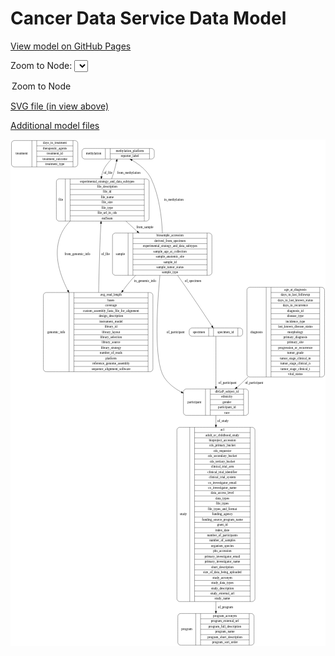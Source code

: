 <link rel='stylesheet' href="assets/style.css">
<link rel='stylesheet' href="https://unpkg.com/leaflet@1.5.1/dist/leaflet.css" integrity="sha512-xwE/Az9zrjBIphAcBb3F6JVqxf46+CDLwfLMHloNu6KEQCAWi6HcDUbeOfBIptF7tcCzusKFjFw2yuvEpDL9wQ==" crossorigin="">
<script type="text/javascript" src="https://code.jquery.com/jquery-3.2.1.min.js"></script>
<script type="text/javascript"  src="https://unpkg.com/leaflet@1.5.1/dist/leaflet.js"></script>
<script type="text/javascript" src="assets/actions.js"></script>

Cancer Data Service Data Model
==============================

[View model on GitHub Pages](https://cbiit.github.io/cds-model)



Zoom to Node: <select id="node_select">
  <option value="">Zoom to Node</option>
</select>
<div id="model"></div>

<p>
<a href="./model-desc/cds-model.svg">SVG file (in view above)</a>
<p>
<a href="./model-desc">Additional model files</a>
<div id='graph' style='display:off;'>
<svg width="1372pt" height="2207pt"
 viewBox="0.00 0.00 1371.50 2207.00" xmlns="http://www.w3.org/2000/svg" xmlns:xlink="http://www.w3.org/1999/xlink">
<g id="graph0" class="graph" transform="scale(1 1) rotate(0) translate(4 2203)">
<title>Perl</title>
<polygon fill="#ffffff" stroke="transparent" points="-4,4 -4,-2203 1367.5,-2203 1367.5,4 -4,4"/>
<!-- treatment -->
<g id="node1" class="node">
<title>treatment</title>
<path fill="none" stroke="#000000" d="M12,-2083.5C12,-2083.5 277,-2083.5 277,-2083.5 283,-2083.5 289,-2089.5 289,-2095.5 289,-2095.5 289,-2186.5 289,-2186.5 289,-2192.5 283,-2198.5 277,-2198.5 277,-2198.5 12,-2198.5 12,-2198.5 6,-2198.5 0,-2192.5 0,-2186.5 0,-2186.5 0,-2095.5 0,-2095.5 0,-2089.5 6,-2083.5 12,-2083.5"/>
<text text-anchor="middle" x="44.5" y="-2137.3" font-family="Times,serif" font-size="14.00" fill="#000000">treatment</text>
<polyline fill="none" stroke="#000000" points="89,-2083.5 89,-2198.5 "/>
<text text-anchor="middle" x="99.5" y="-2137.3" font-family="Times,serif" font-size="14.00" fill="#000000"> </text>
<polyline fill="none" stroke="#000000" points="110,-2083.5 110,-2198.5 "/>
<text text-anchor="middle" x="189" y="-2183.3" font-family="Times,serif" font-size="14.00" fill="#000000">days_to_treatment</text>
<polyline fill="none" stroke="#000000" points="110,-2175.5 268,-2175.5 "/>
<text text-anchor="middle" x="189" y="-2160.3" font-family="Times,serif" font-size="14.00" fill="#000000">therapeutic_agents</text>
<polyline fill="none" stroke="#000000" points="110,-2152.5 268,-2152.5 "/>
<text text-anchor="middle" x="189" y="-2137.3" font-family="Times,serif" font-size="14.00" fill="#000000">treatment_id</text>
<polyline fill="none" stroke="#000000" points="110,-2129.5 268,-2129.5 "/>
<text text-anchor="middle" x="189" y="-2114.3" font-family="Times,serif" font-size="14.00" fill="#000000">treatment_outcome</text>
<polyline fill="none" stroke="#000000" points="110,-2106.5 268,-2106.5 "/>
<text text-anchor="middle" x="189" y="-2091.3" font-family="Times,serif" font-size="14.00" fill="#000000">treatment_type</text>
<polyline fill="none" stroke="#000000" points="268,-2083.5 268,-2198.5 "/>
<text text-anchor="middle" x="278.5" y="-2137.3" font-family="Times,serif" font-size="14.00" fill="#000000"> </text>
</g>
<!-- methylation -->
<g id="node2" class="node">
<title>methylation</title>
<path fill="none" stroke="#000000" d="M319,-2118C319,-2118 610,-2118 610,-2118 616,-2118 622,-2124 622,-2130 622,-2130 622,-2152 622,-2152 622,-2158 616,-2164 610,-2164 610,-2164 319,-2164 319,-2164 313,-2164 307,-2158 307,-2152 307,-2152 307,-2130 307,-2130 307,-2124 313,-2118 319,-2118"/>
<text text-anchor="middle" x="358" y="-2137.3" font-family="Times,serif" font-size="14.00" fill="#000000">methylation</text>
<polyline fill="none" stroke="#000000" points="409,-2118 409,-2164 "/>
<text text-anchor="middle" x="419.5" y="-2137.3" font-family="Times,serif" font-size="14.00" fill="#000000"> </text>
<polyline fill="none" stroke="#000000" points="430,-2118 430,-2164 "/>
<text text-anchor="middle" x="515.5" y="-2148.8" font-family="Times,serif" font-size="14.00" fill="#000000">methylation_platform</text>
<polyline fill="none" stroke="#000000" points="430,-2141 601,-2141 "/>
<text text-anchor="middle" x="515.5" y="-2125.8" font-family="Times,serif" font-size="14.00" fill="#000000">reporter_label</text>
<polyline fill="none" stroke="#000000" points="601,-2118 601,-2164 "/>
<text text-anchor="middle" x="611.5" y="-2137.3" font-family="Times,serif" font-size="14.00" fill="#000000"> </text>
</g>
<!-- file -->
<g id="node10" class="node">
<title>file</title>
<path fill="none" stroke="#000000" d="M207.5,-1847.5C207.5,-1847.5 587.5,-1847.5 587.5,-1847.5 593.5,-1847.5 599.5,-1853.5 599.5,-1859.5 599.5,-1859.5 599.5,-2019.5 599.5,-2019.5 599.5,-2025.5 593.5,-2031.5 587.5,-2031.5 587.5,-2031.5 207.5,-2031.5 207.5,-2031.5 201.5,-2031.5 195.5,-2025.5 195.5,-2019.5 195.5,-2019.5 195.5,-1859.5 195.5,-1859.5 195.5,-1853.5 201.5,-1847.5 207.5,-1847.5"/>
<text text-anchor="middle" x="215" y="-1935.8" font-family="Times,serif" font-size="14.00" fill="#000000">file</text>
<polyline fill="none" stroke="#000000" points="234.5,-1847.5 234.5,-2031.5 "/>
<text text-anchor="middle" x="245" y="-1935.8" font-family="Times,serif" font-size="14.00" fill="#000000"> </text>
<polyline fill="none" stroke="#000000" points="255.5,-1847.5 255.5,-2031.5 "/>
<text text-anchor="middle" x="417" y="-2016.3" font-family="Times,serif" font-size="14.00" fill="#000000">experimental_strategy_and_data_subtypes</text>
<polyline fill="none" stroke="#000000" points="255.5,-2008.5 578.5,-2008.5 "/>
<text text-anchor="middle" x="417" y="-1993.3" font-family="Times,serif" font-size="14.00" fill="#000000">file_description</text>
<polyline fill="none" stroke="#000000" points="255.5,-1985.5 578.5,-1985.5 "/>
<text text-anchor="middle" x="417" y="-1970.3" font-family="Times,serif" font-size="14.00" fill="#000000">file_id</text>
<polyline fill="none" stroke="#000000" points="255.5,-1962.5 578.5,-1962.5 "/>
<text text-anchor="middle" x="417" y="-1947.3" font-family="Times,serif" font-size="14.00" fill="#000000">file_name</text>
<polyline fill="none" stroke="#000000" points="255.5,-1939.5 578.5,-1939.5 "/>
<text text-anchor="middle" x="417" y="-1924.3" font-family="Times,serif" font-size="14.00" fill="#000000">file_size</text>
<polyline fill="none" stroke="#000000" points="255.5,-1916.5 578.5,-1916.5 "/>
<text text-anchor="middle" x="417" y="-1901.3" font-family="Times,serif" font-size="14.00" fill="#000000">file_type</text>
<polyline fill="none" stroke="#000000" points="255.5,-1893.5 578.5,-1893.5 "/>
<text text-anchor="middle" x="417" y="-1878.3" font-family="Times,serif" font-size="14.00" fill="#000000">file_url_in_cds</text>
<polyline fill="none" stroke="#000000" points="255.5,-1870.5 578.5,-1870.5 "/>
<text text-anchor="middle" x="417" y="-1855.3" font-family="Times,serif" font-size="14.00" fill="#000000">md5sum</text>
<polyline fill="none" stroke="#000000" points="578.5,-1847.5 578.5,-2031.5 "/>
<text text-anchor="middle" x="589" y="-1935.8" font-family="Times,serif" font-size="14.00" fill="#000000"> </text>
</g>
<!-- methylation&#45;&gt;file -->
<g id="edge2" class="edge">
<title>methylation&#45;&gt;file</title>
<path fill="none" stroke="#000000" d="M436.4097,-2117.7151C422.1431,-2104.0308 406.2264,-2085.4321 398.5,-2065 395.7093,-2057.6201 393.688,-2049.8169 392.2744,-2041.858"/>
<polygon fill="#000000" stroke="#000000" points="395.7017,-2041.1044 390.7966,-2031.7134 388.7748,-2042.1135 395.7017,-2041.1044"/>
<text text-anchor="middle" x="420.5" y="-2053.8" font-family="Times,serif" font-size="14.00" fill="#000000">of_file</text>
</g>
<!-- genomic_info -->
<g id="node3" class="node">
<title>genomic_info</title>
<path fill="none" stroke="#000000" d="M151,-1191.5C151,-1191.5 604,-1191.5 604,-1191.5 610,-1191.5 616,-1197.5 616,-1203.5 616,-1203.5 616,-1524.5 616,-1524.5 616,-1530.5 610,-1536.5 604,-1536.5 604,-1536.5 151,-1536.5 151,-1536.5 145,-1536.5 139,-1530.5 139,-1524.5 139,-1524.5 139,-1203.5 139,-1203.5 139,-1197.5 145,-1191.5 151,-1191.5"/>
<text text-anchor="middle" x="195" y="-1360.3" font-family="Times,serif" font-size="14.00" fill="#000000">genomic_info</text>
<polyline fill="none" stroke="#000000" points="251,-1191.5 251,-1536.5 "/>
<text text-anchor="middle" x="261.5" y="-1360.3" font-family="Times,serif" font-size="14.00" fill="#000000"> </text>
<polyline fill="none" stroke="#000000" points="272,-1191.5 272,-1536.5 "/>
<text text-anchor="middle" x="433.5" y="-1521.3" font-family="Times,serif" font-size="14.00" fill="#000000">avg_read_length</text>
<polyline fill="none" stroke="#000000" points="272,-1513.5 595,-1513.5 "/>
<text text-anchor="middle" x="433.5" y="-1498.3" font-family="Times,serif" font-size="14.00" fill="#000000">bases</text>
<polyline fill="none" stroke="#000000" points="272,-1490.5 595,-1490.5 "/>
<text text-anchor="middle" x="433.5" y="-1475.3" font-family="Times,serif" font-size="14.00" fill="#000000">coverage</text>
<polyline fill="none" stroke="#000000" points="272,-1467.5 595,-1467.5 "/>
<text text-anchor="middle" x="433.5" y="-1452.3" font-family="Times,serif" font-size="14.00" fill="#000000">custom_assembly_fasta_file_for_alignment</text>
<polyline fill="none" stroke="#000000" points="272,-1444.5 595,-1444.5 "/>
<text text-anchor="middle" x="433.5" y="-1429.3" font-family="Times,serif" font-size="14.00" fill="#000000">design_description</text>
<polyline fill="none" stroke="#000000" points="272,-1421.5 595,-1421.5 "/>
<text text-anchor="middle" x="433.5" y="-1406.3" font-family="Times,serif" font-size="14.00" fill="#000000">instrument_model</text>
<polyline fill="none" stroke="#000000" points="272,-1398.5 595,-1398.5 "/>
<text text-anchor="middle" x="433.5" y="-1383.3" font-family="Times,serif" font-size="14.00" fill="#000000">library_id</text>
<polyline fill="none" stroke="#000000" points="272,-1375.5 595,-1375.5 "/>
<text text-anchor="middle" x="433.5" y="-1360.3" font-family="Times,serif" font-size="14.00" fill="#000000">library_layout</text>
<polyline fill="none" stroke="#000000" points="272,-1352.5 595,-1352.5 "/>
<text text-anchor="middle" x="433.5" y="-1337.3" font-family="Times,serif" font-size="14.00" fill="#000000">library_selection</text>
<polyline fill="none" stroke="#000000" points="272,-1329.5 595,-1329.5 "/>
<text text-anchor="middle" x="433.5" y="-1314.3" font-family="Times,serif" font-size="14.00" fill="#000000">library_source</text>
<polyline fill="none" stroke="#000000" points="272,-1306.5 595,-1306.5 "/>
<text text-anchor="middle" x="433.5" y="-1291.3" font-family="Times,serif" font-size="14.00" fill="#000000">library_strategy</text>
<polyline fill="none" stroke="#000000" points="272,-1283.5 595,-1283.5 "/>
<text text-anchor="middle" x="433.5" y="-1268.3" font-family="Times,serif" font-size="14.00" fill="#000000">number_of_reads</text>
<polyline fill="none" stroke="#000000" points="272,-1260.5 595,-1260.5 "/>
<text text-anchor="middle" x="433.5" y="-1245.3" font-family="Times,serif" font-size="14.00" fill="#000000">platform</text>
<polyline fill="none" stroke="#000000" points="272,-1237.5 595,-1237.5 "/>
<text text-anchor="middle" x="433.5" y="-1222.3" font-family="Times,serif" font-size="14.00" fill="#000000">reference_genome_assembly</text>
<polyline fill="none" stroke="#000000" points="272,-1214.5 595,-1214.5 "/>
<text text-anchor="middle" x="433.5" y="-1199.3" font-family="Times,serif" font-size="14.00" fill="#000000">sequence_alignment_software</text>
<polyline fill="none" stroke="#000000" points="595,-1191.5 595,-1536.5 "/>
<text text-anchor="middle" x="605.5" y="-1360.3" font-family="Times,serif" font-size="14.00" fill="#000000"> </text>
</g>
<!-- genomic_info&#45;&gt;file -->
<g id="edge3" class="edge">
<title>genomic_info&#45;&gt;file</title>
<path fill="none" stroke="#000000" d="M379.6636,-1536.7007C381.1254,-1615.7663 383.541,-1710.6627 387.5,-1796 388.1193,-1809.3495 388.9166,-1823.3881 389.7905,-1837.2444"/>
<polygon fill="#000000" stroke="#000000" points="386.3019,-1837.5356 390.4389,-1847.2894 393.2874,-1837.0846 386.3019,-1837.5356"/>
<text text-anchor="middle" x="409.5" y="-1699.8" font-family="Times,serif" font-size="14.00" fill="#000000">of_file</text>
</g>
<!-- participant -->
<g id="node4" class="node">
<title>participant</title>
<path fill="none" stroke="#000000" d="M761,-1001.5C761,-1001.5 1020,-1001.5 1020,-1001.5 1026,-1001.5 1032,-1007.5 1032,-1013.5 1032,-1013.5 1032,-1104.5 1032,-1104.5 1032,-1110.5 1026,-1116.5 1020,-1116.5 1020,-1116.5 761,-1116.5 761,-1116.5 755,-1116.5 749,-1110.5 749,-1104.5 749,-1104.5 749,-1013.5 749,-1013.5 749,-1007.5 755,-1001.5 761,-1001.5"/>
<text text-anchor="middle" x="797" y="-1055.3" font-family="Times,serif" font-size="14.00" fill="#000000">participant</text>
<polyline fill="none" stroke="#000000" points="845,-1001.5 845,-1116.5 "/>
<text text-anchor="middle" x="855.5" y="-1055.3" font-family="Times,serif" font-size="14.00" fill="#000000"> </text>
<polyline fill="none" stroke="#000000" points="866,-1001.5 866,-1116.5 "/>
<text text-anchor="middle" x="938.5" y="-1101.3" font-family="Times,serif" font-size="14.00" fill="#000000">dbGaP_subject_id</text>
<polyline fill="none" stroke="#000000" points="866,-1093.5 1011,-1093.5 "/>
<text text-anchor="middle" x="938.5" y="-1078.3" font-family="Times,serif" font-size="14.00" fill="#000000">ethnicity</text>
<polyline fill="none" stroke="#000000" points="866,-1070.5 1011,-1070.5 "/>
<text text-anchor="middle" x="938.5" y="-1055.3" font-family="Times,serif" font-size="14.00" fill="#000000">gender</text>
<polyline fill="none" stroke="#000000" points="866,-1047.5 1011,-1047.5 "/>
<text text-anchor="middle" x="938.5" y="-1032.3" font-family="Times,serif" font-size="14.00" fill="#000000">participant_id</text>
<polyline fill="none" stroke="#000000" points="866,-1024.5 1011,-1024.5 "/>
<text text-anchor="middle" x="938.5" y="-1009.3" font-family="Times,serif" font-size="14.00" fill="#000000">race</text>
<polyline fill="none" stroke="#000000" points="1011,-1001.5 1011,-1116.5 "/>
<text text-anchor="middle" x="1021.5" y="-1055.3" font-family="Times,serif" font-size="14.00" fill="#000000"> </text>
</g>
<!-- study -->
<g id="node9" class="node">
<title>study</title>
<path fill="none" stroke="#000000" d="M732.5,-190.5C732.5,-190.5 1048.5,-190.5 1048.5,-190.5 1054.5,-190.5 1060.5,-196.5 1060.5,-202.5 1060.5,-202.5 1060.5,-937.5 1060.5,-937.5 1060.5,-943.5 1054.5,-949.5 1048.5,-949.5 1048.5,-949.5 732.5,-949.5 732.5,-949.5 726.5,-949.5 720.5,-943.5 720.5,-937.5 720.5,-937.5 720.5,-202.5 720.5,-202.5 720.5,-196.5 726.5,-190.5 732.5,-190.5"/>
<text text-anchor="middle" x="748.5" y="-566.3" font-family="Times,serif" font-size="14.00" fill="#000000">study</text>
<polyline fill="none" stroke="#000000" points="776.5,-190.5 776.5,-949.5 "/>
<text text-anchor="middle" x="787" y="-566.3" font-family="Times,serif" font-size="14.00" fill="#000000"> </text>
<polyline fill="none" stroke="#000000" points="797.5,-190.5 797.5,-949.5 "/>
<text text-anchor="middle" x="918.5" y="-934.3" font-family="Times,serif" font-size="14.00" fill="#000000">acl</text>
<polyline fill="none" stroke="#000000" points="797.5,-926.5 1039.5,-926.5 "/>
<text text-anchor="middle" x="918.5" y="-911.3" font-family="Times,serif" font-size="14.00" fill="#000000">adult_or_childhood_study</text>
<polyline fill="none" stroke="#000000" points="797.5,-903.5 1039.5,-903.5 "/>
<text text-anchor="middle" x="918.5" y="-888.3" font-family="Times,serif" font-size="14.00" fill="#000000">bioproject_accession</text>
<polyline fill="none" stroke="#000000" points="797.5,-880.5 1039.5,-880.5 "/>
<text text-anchor="middle" x="918.5" y="-865.3" font-family="Times,serif" font-size="14.00" fill="#000000">cds_primary_bucket</text>
<polyline fill="none" stroke="#000000" points="797.5,-857.5 1039.5,-857.5 "/>
<text text-anchor="middle" x="918.5" y="-842.3" font-family="Times,serif" font-size="14.00" fill="#000000">cds_requestor</text>
<polyline fill="none" stroke="#000000" points="797.5,-834.5 1039.5,-834.5 "/>
<text text-anchor="middle" x="918.5" y="-819.3" font-family="Times,serif" font-size="14.00" fill="#000000">cds_secondary_bucket</text>
<polyline fill="none" stroke="#000000" points="797.5,-811.5 1039.5,-811.5 "/>
<text text-anchor="middle" x="918.5" y="-796.3" font-family="Times,serif" font-size="14.00" fill="#000000">cds_tertiary_bucket</text>
<polyline fill="none" stroke="#000000" points="797.5,-788.5 1039.5,-788.5 "/>
<text text-anchor="middle" x="918.5" y="-773.3" font-family="Times,serif" font-size="14.00" fill="#000000">clinical_trial_arm</text>
<polyline fill="none" stroke="#000000" points="797.5,-765.5 1039.5,-765.5 "/>
<text text-anchor="middle" x="918.5" y="-750.3" font-family="Times,serif" font-size="14.00" fill="#000000">clinical_trial_identifier</text>
<polyline fill="none" stroke="#000000" points="797.5,-742.5 1039.5,-742.5 "/>
<text text-anchor="middle" x="918.5" y="-727.3" font-family="Times,serif" font-size="14.00" fill="#000000">clinical_trial_system</text>
<polyline fill="none" stroke="#000000" points="797.5,-719.5 1039.5,-719.5 "/>
<text text-anchor="middle" x="918.5" y="-704.3" font-family="Times,serif" font-size="14.00" fill="#000000">co_investigator_email</text>
<polyline fill="none" stroke="#000000" points="797.5,-696.5 1039.5,-696.5 "/>
<text text-anchor="middle" x="918.5" y="-681.3" font-family="Times,serif" font-size="14.00" fill="#000000">co_investigator_name</text>
<polyline fill="none" stroke="#000000" points="797.5,-673.5 1039.5,-673.5 "/>
<text text-anchor="middle" x="918.5" y="-658.3" font-family="Times,serif" font-size="14.00" fill="#000000">data_access_level</text>
<polyline fill="none" stroke="#000000" points="797.5,-650.5 1039.5,-650.5 "/>
<text text-anchor="middle" x="918.5" y="-635.3" font-family="Times,serif" font-size="14.00" fill="#000000">data_types</text>
<polyline fill="none" stroke="#000000" points="797.5,-627.5 1039.5,-627.5 "/>
<text text-anchor="middle" x="918.5" y="-612.3" font-family="Times,serif" font-size="14.00" fill="#000000">file_types</text>
<polyline fill="none" stroke="#000000" points="797.5,-604.5 1039.5,-604.5 "/>
<text text-anchor="middle" x="918.5" y="-589.3" font-family="Times,serif" font-size="14.00" fill="#000000">file_types_and_format</text>
<polyline fill="none" stroke="#000000" points="797.5,-581.5 1039.5,-581.5 "/>
<text text-anchor="middle" x="918.5" y="-566.3" font-family="Times,serif" font-size="14.00" fill="#000000">funding_agency</text>
<polyline fill="none" stroke="#000000" points="797.5,-558.5 1039.5,-558.5 "/>
<text text-anchor="middle" x="918.5" y="-543.3" font-family="Times,serif" font-size="14.00" fill="#000000">funding_source_program_name</text>
<polyline fill="none" stroke="#000000" points="797.5,-535.5 1039.5,-535.5 "/>
<text text-anchor="middle" x="918.5" y="-520.3" font-family="Times,serif" font-size="14.00" fill="#000000">grant_id</text>
<polyline fill="none" stroke="#000000" points="797.5,-512.5 1039.5,-512.5 "/>
<text text-anchor="middle" x="918.5" y="-497.3" font-family="Times,serif" font-size="14.00" fill="#000000">index_date</text>
<polyline fill="none" stroke="#000000" points="797.5,-489.5 1039.5,-489.5 "/>
<text text-anchor="middle" x="918.5" y="-474.3" font-family="Times,serif" font-size="14.00" fill="#000000">number_of_participants</text>
<polyline fill="none" stroke="#000000" points="797.5,-466.5 1039.5,-466.5 "/>
<text text-anchor="middle" x="918.5" y="-451.3" font-family="Times,serif" font-size="14.00" fill="#000000">number_of_samples</text>
<polyline fill="none" stroke="#000000" points="797.5,-443.5 1039.5,-443.5 "/>
<text text-anchor="middle" x="918.5" y="-428.3" font-family="Times,serif" font-size="14.00" fill="#000000">organism_species</text>
<polyline fill="none" stroke="#000000" points="797.5,-420.5 1039.5,-420.5 "/>
<text text-anchor="middle" x="918.5" y="-405.3" font-family="Times,serif" font-size="14.00" fill="#000000">phs_accession</text>
<polyline fill="none" stroke="#000000" points="797.5,-397.5 1039.5,-397.5 "/>
<text text-anchor="middle" x="918.5" y="-382.3" font-family="Times,serif" font-size="14.00" fill="#000000">primary_investigator_email</text>
<polyline fill="none" stroke="#000000" points="797.5,-374.5 1039.5,-374.5 "/>
<text text-anchor="middle" x="918.5" y="-359.3" font-family="Times,serif" font-size="14.00" fill="#000000">primary_investigator_name</text>
<polyline fill="none" stroke="#000000" points="797.5,-351.5 1039.5,-351.5 "/>
<text text-anchor="middle" x="918.5" y="-336.3" font-family="Times,serif" font-size="14.00" fill="#000000">short_description</text>
<polyline fill="none" stroke="#000000" points="797.5,-328.5 1039.5,-328.5 "/>
<text text-anchor="middle" x="918.5" y="-313.3" font-family="Times,serif" font-size="14.00" fill="#000000">size_of_data_being_uploaded</text>
<polyline fill="none" stroke="#000000" points="797.5,-305.5 1039.5,-305.5 "/>
<text text-anchor="middle" x="918.5" y="-290.3" font-family="Times,serif" font-size="14.00" fill="#000000">study_acronym</text>
<polyline fill="none" stroke="#000000" points="797.5,-282.5 1039.5,-282.5 "/>
<text text-anchor="middle" x="918.5" y="-267.3" font-family="Times,serif" font-size="14.00" fill="#000000">study_data_types</text>
<polyline fill="none" stroke="#000000" points="797.5,-259.5 1039.5,-259.5 "/>
<text text-anchor="middle" x="918.5" y="-244.3" font-family="Times,serif" font-size="14.00" fill="#000000">study_description</text>
<polyline fill="none" stroke="#000000" points="797.5,-236.5 1039.5,-236.5 "/>
<text text-anchor="middle" x="918.5" y="-221.3" font-family="Times,serif" font-size="14.00" fill="#000000">study_external_url</text>
<polyline fill="none" stroke="#000000" points="797.5,-213.5 1039.5,-213.5 "/>
<text text-anchor="middle" x="918.5" y="-198.3" font-family="Times,serif" font-size="14.00" fill="#000000">study_name</text>
<polyline fill="none" stroke="#000000" points="1039.5,-190.5 1039.5,-949.5 "/>
<text text-anchor="middle" x="1050" y="-566.3" font-family="Times,serif" font-size="14.00" fill="#000000"> </text>
</g>
<!-- participant&#45;&gt;study -->
<g id="edge13" class="edge">
<title>participant&#45;&gt;study</title>
<path fill="none" stroke="#000000" d="M890.5,-1001.4675C890.5,-989.0414 890.5,-975.0171 890.5,-959.8168"/>
<polygon fill="#000000" stroke="#000000" points="894.0001,-959.6631 890.5,-949.6632 887.0001,-959.6632 894.0001,-959.6631"/>
<text text-anchor="middle" x="921" y="-971.8" font-family="Times,serif" font-size="14.00" fill="#000000">of_study</text>
</g>
<!-- specimen -->
<g id="node5" class="node">
<title>specimen</title>
<path fill="none" stroke="#000000" d="M786,-1346C786,-1346 995,-1346 995,-1346 1001,-1346 1007,-1352 1007,-1358 1007,-1358 1007,-1370 1007,-1370 1007,-1376 1001,-1382 995,-1382 995,-1382 786,-1382 786,-1382 780,-1382 774,-1376 774,-1370 774,-1370 774,-1358 774,-1358 774,-1352 780,-1346 786,-1346"/>
<text text-anchor="middle" x="816.5" y="-1360.3" font-family="Times,serif" font-size="14.00" fill="#000000">specimen</text>
<polyline fill="none" stroke="#000000" points="859,-1346 859,-1382 "/>
<text text-anchor="middle" x="869.5" y="-1360.3" font-family="Times,serif" font-size="14.00" fill="#000000"> </text>
<polyline fill="none" stroke="#000000" points="880,-1346 880,-1382 "/>
<text text-anchor="middle" x="933" y="-1360.3" font-family="Times,serif" font-size="14.00" fill="#000000">specimen_id</text>
<polyline fill="none" stroke="#000000" points="986,-1346 986,-1382 "/>
<text text-anchor="middle" x="996.5" y="-1360.3" font-family="Times,serif" font-size="14.00" fill="#000000"> </text>
</g>
<!-- specimen&#45;&gt;participant -->
<g id="edge8" class="edge">
<title>specimen&#45;&gt;participant</title>
<path fill="none" stroke="#000000" d="M890.5,-1345.8343C890.5,-1303.6641 890.5,-1197.3488 890.5,-1126.676"/>
<polygon fill="#000000" stroke="#000000" points="894.0001,-1126.5193 890.5,-1116.5193 887.0001,-1126.5194 894.0001,-1126.5193"/>
<text text-anchor="middle" x="941" y="-1138.8" font-family="Times,serif" font-size="14.00" fill="#000000">of_participant</text>
</g>
<!-- sample -->
<g id="node6" class="node">
<title>sample</title>
<path fill="none" stroke="#000000" d="M452,-1611.5C452,-1611.5 861,-1611.5 861,-1611.5 867,-1611.5 873,-1617.5 873,-1623.5 873,-1623.5 873,-1783.5 873,-1783.5 873,-1789.5 867,-1795.5 861,-1795.5 861,-1795.5 452,-1795.5 452,-1795.5 446,-1795.5 440,-1789.5 440,-1783.5 440,-1783.5 440,-1623.5 440,-1623.5 440,-1617.5 446,-1611.5 452,-1611.5"/>
<text text-anchor="middle" x="474" y="-1699.8" font-family="Times,serif" font-size="14.00" fill="#000000">sample</text>
<polyline fill="none" stroke="#000000" points="508,-1611.5 508,-1795.5 "/>
<text text-anchor="middle" x="518.5" y="-1699.8" font-family="Times,serif" font-size="14.00" fill="#000000"> </text>
<polyline fill="none" stroke="#000000" points="529,-1611.5 529,-1795.5 "/>
<text text-anchor="middle" x="690.5" y="-1780.3" font-family="Times,serif" font-size="14.00" fill="#000000">biosample_accession</text>
<polyline fill="none" stroke="#000000" points="529,-1772.5 852,-1772.5 "/>
<text text-anchor="middle" x="690.5" y="-1757.3" font-family="Times,serif" font-size="14.00" fill="#000000">derived_from_specimen</text>
<polyline fill="none" stroke="#000000" points="529,-1749.5 852,-1749.5 "/>
<text text-anchor="middle" x="690.5" y="-1734.3" font-family="Times,serif" font-size="14.00" fill="#000000">experimental_strategy_and_data_subtypes</text>
<polyline fill="none" stroke="#000000" points="529,-1726.5 852,-1726.5 "/>
<text text-anchor="middle" x="690.5" y="-1711.3" font-family="Times,serif" font-size="14.00" fill="#000000">sample_age_at_collection</text>
<polyline fill="none" stroke="#000000" points="529,-1703.5 852,-1703.5 "/>
<text text-anchor="middle" x="690.5" y="-1688.3" font-family="Times,serif" font-size="14.00" fill="#000000">sample_anatomic_site</text>
<polyline fill="none" stroke="#000000" points="529,-1680.5 852,-1680.5 "/>
<text text-anchor="middle" x="690.5" y="-1665.3" font-family="Times,serif" font-size="14.00" fill="#000000">sample_id</text>
<polyline fill="none" stroke="#000000" points="529,-1657.5 852,-1657.5 "/>
<text text-anchor="middle" x="690.5" y="-1642.3" font-family="Times,serif" font-size="14.00" fill="#000000">sample_tumor_status</text>
<polyline fill="none" stroke="#000000" points="529,-1634.5 852,-1634.5 "/>
<text text-anchor="middle" x="690.5" y="-1619.3" font-family="Times,serif" font-size="14.00" fill="#000000">sample_type</text>
<polyline fill="none" stroke="#000000" points="852,-1611.5 852,-1795.5 "/>
<text text-anchor="middle" x="862.5" y="-1699.8" font-family="Times,serif" font-size="14.00" fill="#000000"> </text>
</g>
<!-- sample&#45;&gt;methylation -->
<g id="edge5" class="edge">
<title>sample&#45;&gt;methylation</title>
<path fill="none" stroke="#000000" d="M657.2687,-1795.8105C654.5272,-1864.0405 643.653,-1957.6111 608.5,-2032 591.6018,-2067.7591 556.3946,-2094.7426 525.0242,-2112.9167"/>
<polygon fill="#000000" stroke="#000000" points="523.3079,-2109.8663 516.2963,-2117.8091 526.7307,-2115.9724 523.3079,-2109.8663"/>
<text text-anchor="middle" x="707" y="-1935.8" font-family="Times,serif" font-size="14.00" fill="#000000">in_methylation</text>
</g>
<!-- sample&#45;&gt;genomic_info -->
<g id="edge12" class="edge">
<title>sample&#45;&gt;genomic_info</title>
<path fill="none" stroke="#000000" d="M540.8229,-1611.3521C534.7806,-1605.3298 528.9594,-1599.1925 523.5,-1593 510.3032,-1578.0309 497.4792,-1561.752 485.2656,-1545.0056"/>
<polygon fill="#000000" stroke="#000000" points="488.0045,-1542.8195 479.32,-1536.7508 482.3245,-1546.9107 488.0045,-1542.8195"/>
<text text-anchor="middle" x="582" y="-1581.8" font-family="Times,serif" font-size="14.00" fill="#000000">in_genomic_info</text>
</g>
<!-- sample&#45;&gt;participant -->
<g id="edge9" class="edge">
<title>sample&#45;&gt;participant</title>
<path fill="none" stroke="#000000" d="M646.5507,-1611.3596C634.0114,-1477.9094 619.159,-1239.0235 664.5,-1168 682.4499,-1139.8828 709.8836,-1118.8337 739.5211,-1103.1402"/>
<polygon fill="#000000" stroke="#000000" points="741.4487,-1106.0869 748.7817,-1098.4398 738.2804,-1099.8449 741.4487,-1106.0869"/>
<text text-anchor="middle" x="715" y="-1360.3" font-family="Times,serif" font-size="14.00" fill="#000000">of_participant</text>
</g>
<!-- sample&#45;&gt;specimen -->
<g id="edge11" class="edge">
<title>sample&#45;&gt;specimen</title>
<path fill="none" stroke="#000000" d="M723.4445,-1611.1898C735.5449,-1594.2341 747.9739,-1576.6374 759.5,-1560 801.0373,-1500.0429 848.2275,-1428.5785 873.0704,-1390.6845"/>
<polygon fill="#000000" stroke="#000000" points="876.0492,-1392.5244 878.6,-1382.2412 870.1933,-1388.6893 876.0492,-1392.5244"/>
<text text-anchor="middle" x="790.5" y="-1581.8" font-family="Times,serif" font-size="14.00" fill="#000000">of_specimen</text>
</g>
<!-- diagnosis -->
<g id="node7" class="node">
<title>diagnosis</title>
<path fill="none" stroke="#000000" d="M1037.5,-1168.5C1037.5,-1168.5 1351.5,-1168.5 1351.5,-1168.5 1357.5,-1168.5 1363.5,-1174.5 1363.5,-1180.5 1363.5,-1180.5 1363.5,-1547.5 1363.5,-1547.5 1363.5,-1553.5 1357.5,-1559.5 1351.5,-1559.5 1351.5,-1559.5 1037.5,-1559.5 1037.5,-1559.5 1031.5,-1559.5 1025.5,-1553.5 1025.5,-1547.5 1025.5,-1547.5 1025.5,-1180.5 1025.5,-1180.5 1025.5,-1174.5 1031.5,-1168.5 1037.5,-1168.5"/>
<text text-anchor="middle" x="1067.5" y="-1360.3" font-family="Times,serif" font-size="14.00" fill="#000000">diagnosis</text>
<polyline fill="none" stroke="#000000" points="1109.5,-1168.5 1109.5,-1559.5 "/>
<text text-anchor="middle" x="1120" y="-1360.3" font-family="Times,serif" font-size="14.00" fill="#000000"> </text>
<polyline fill="none" stroke="#000000" points="1130.5,-1168.5 1130.5,-1559.5 "/>
<text text-anchor="middle" x="1236.5" y="-1544.3" font-family="Times,serif" font-size="14.00" fill="#000000">age_at_diagnosis</text>
<polyline fill="none" stroke="#000000" points="1130.5,-1536.5 1342.5,-1536.5 "/>
<text text-anchor="middle" x="1236.5" y="-1521.3" font-family="Times,serif" font-size="14.00" fill="#000000">days_to_last_followup</text>
<polyline fill="none" stroke="#000000" points="1130.5,-1513.5 1342.5,-1513.5 "/>
<text text-anchor="middle" x="1236.5" y="-1498.3" font-family="Times,serif" font-size="14.00" fill="#000000">days_to_last_known_status</text>
<polyline fill="none" stroke="#000000" points="1130.5,-1490.5 1342.5,-1490.5 "/>
<text text-anchor="middle" x="1236.5" y="-1475.3" font-family="Times,serif" font-size="14.00" fill="#000000">days_to_recurrence</text>
<polyline fill="none" stroke="#000000" points="1130.5,-1467.5 1342.5,-1467.5 "/>
<text text-anchor="middle" x="1236.5" y="-1452.3" font-family="Times,serif" font-size="14.00" fill="#000000">diagnosis_id</text>
<polyline fill="none" stroke="#000000" points="1130.5,-1444.5 1342.5,-1444.5 "/>
<text text-anchor="middle" x="1236.5" y="-1429.3" font-family="Times,serif" font-size="14.00" fill="#000000">disease_type</text>
<polyline fill="none" stroke="#000000" points="1130.5,-1421.5 1342.5,-1421.5 "/>
<text text-anchor="middle" x="1236.5" y="-1406.3" font-family="Times,serif" font-size="14.00" fill="#000000">incidence_type</text>
<polyline fill="none" stroke="#000000" points="1130.5,-1398.5 1342.5,-1398.5 "/>
<text text-anchor="middle" x="1236.5" y="-1383.3" font-family="Times,serif" font-size="14.00" fill="#000000">last_known_disease_status</text>
<polyline fill="none" stroke="#000000" points="1130.5,-1375.5 1342.5,-1375.5 "/>
<text text-anchor="middle" x="1236.5" y="-1360.3" font-family="Times,serif" font-size="14.00" fill="#000000">morphology</text>
<polyline fill="none" stroke="#000000" points="1130.5,-1352.5 1342.5,-1352.5 "/>
<text text-anchor="middle" x="1236.5" y="-1337.3" font-family="Times,serif" font-size="14.00" fill="#000000">primary_diagnosis</text>
<polyline fill="none" stroke="#000000" points="1130.5,-1329.5 1342.5,-1329.5 "/>
<text text-anchor="middle" x="1236.5" y="-1314.3" font-family="Times,serif" font-size="14.00" fill="#000000">primary_site</text>
<polyline fill="none" stroke="#000000" points="1130.5,-1306.5 1342.5,-1306.5 "/>
<text text-anchor="middle" x="1236.5" y="-1291.3" font-family="Times,serif" font-size="14.00" fill="#000000">progression_or_recurrence</text>
<polyline fill="none" stroke="#000000" points="1130.5,-1283.5 1342.5,-1283.5 "/>
<text text-anchor="middle" x="1236.5" y="-1268.3" font-family="Times,serif" font-size="14.00" fill="#000000">tumor_grade</text>
<polyline fill="none" stroke="#000000" points="1130.5,-1260.5 1342.5,-1260.5 "/>
<text text-anchor="middle" x="1236.5" y="-1245.3" font-family="Times,serif" font-size="14.00" fill="#000000">tumor_stage_clinical_m</text>
<polyline fill="none" stroke="#000000" points="1130.5,-1237.5 1342.5,-1237.5 "/>
<text text-anchor="middle" x="1236.5" y="-1222.3" font-family="Times,serif" font-size="14.00" fill="#000000">tumor_stage_clinical_n</text>
<polyline fill="none" stroke="#000000" points="1130.5,-1214.5 1342.5,-1214.5 "/>
<text text-anchor="middle" x="1236.5" y="-1199.3" font-family="Times,serif" font-size="14.00" fill="#000000">tumor_stage_clinical_t</text>
<polyline fill="none" stroke="#000000" points="1130.5,-1191.5 1342.5,-1191.5 "/>
<text text-anchor="middle" x="1236.5" y="-1176.3" font-family="Times,serif" font-size="14.00" fill="#000000">vital_status</text>
<polyline fill="none" stroke="#000000" points="1342.5,-1168.5 1342.5,-1559.5 "/>
<text text-anchor="middle" x="1353" y="-1360.3" font-family="Times,serif" font-size="14.00" fill="#000000"> </text>
</g>
<!-- diagnosis&#45;&gt;participant -->
<g id="edge10" class="edge">
<title>diagnosis&#45;&gt;participant</title>
<path fill="none" stroke="#000000" d="M1030.0292,-1168.3433C1018.6232,-1156.788 1007.0614,-1145.5768 995.5,-1135 991.139,-1131.0104 986.5676,-1127.0394 981.8748,-1123.1252"/>
<polygon fill="#000000" stroke="#000000" points="983.8385,-1120.2102 973.8783,-1116.5983 979.4122,-1125.6331 983.8385,-1120.2102"/>
<text text-anchor="middle" x="1057" y="-1138.8" font-family="Times,serif" font-size="14.00" fill="#000000">of_participant</text>
</g>
<!-- program -->
<g id="node8" class="node">
<title>program</title>
<path fill="none" stroke="#000000" d="M736.5,-.5C736.5,-.5 1044.5,-.5 1044.5,-.5 1050.5,-.5 1056.5,-6.5 1056.5,-12.5 1056.5,-12.5 1056.5,-126.5 1056.5,-126.5 1056.5,-132.5 1050.5,-138.5 1044.5,-138.5 1044.5,-138.5 736.5,-138.5 736.5,-138.5 730.5,-138.5 724.5,-132.5 724.5,-126.5 724.5,-126.5 724.5,-12.5 724.5,-12.5 724.5,-6.5 730.5,-.5 736.5,-.5"/>
<text text-anchor="middle" x="763.5" y="-65.8" font-family="Times,serif" font-size="14.00" fill="#000000">program</text>
<polyline fill="none" stroke="#000000" points="802.5,-.5 802.5,-138.5 "/>
<text text-anchor="middle" x="813" y="-65.8" font-family="Times,serif" font-size="14.00" fill="#000000"> </text>
<polyline fill="none" stroke="#000000" points="823.5,-.5 823.5,-138.5 "/>
<text text-anchor="middle" x="929.5" y="-123.3" font-family="Times,serif" font-size="14.00" fill="#000000">program_acronym</text>
<polyline fill="none" stroke="#000000" points="823.5,-115.5 1035.5,-115.5 "/>
<text text-anchor="middle" x="929.5" y="-100.3" font-family="Times,serif" font-size="14.00" fill="#000000">program_external_url</text>
<polyline fill="none" stroke="#000000" points="823.5,-92.5 1035.5,-92.5 "/>
<text text-anchor="middle" x="929.5" y="-77.3" font-family="Times,serif" font-size="14.00" fill="#000000">program_full_description</text>
<polyline fill="none" stroke="#000000" points="823.5,-69.5 1035.5,-69.5 "/>
<text text-anchor="middle" x="929.5" y="-54.3" font-family="Times,serif" font-size="14.00" fill="#000000">program_name</text>
<polyline fill="none" stroke="#000000" points="823.5,-46.5 1035.5,-46.5 "/>
<text text-anchor="middle" x="929.5" y="-31.3" font-family="Times,serif" font-size="14.00" fill="#000000">program_short_description</text>
<polyline fill="none" stroke="#000000" points="823.5,-23.5 1035.5,-23.5 "/>
<text text-anchor="middle" x="929.5" y="-8.3" font-family="Times,serif" font-size="14.00" fill="#000000">program_sort_order</text>
<polyline fill="none" stroke="#000000" points="1035.5,-.5 1035.5,-138.5 "/>
<text text-anchor="middle" x="1046" y="-65.8" font-family="Times,serif" font-size="14.00" fill="#000000"> </text>
</g>
<!-- study&#45;&gt;program -->
<g id="edge7" class="edge">
<title>study&#45;&gt;program</title>
<path fill="none" stroke="#000000" d="M890.5,-190.338C890.5,-175.5265 890.5,-161.5495 890.5,-148.7219"/>
<polygon fill="#000000" stroke="#000000" points="894.0001,-148.6868 890.5,-138.6868 887.0001,-148.6869 894.0001,-148.6868"/>
<text text-anchor="middle" x="932" y="-160.8" font-family="Times,serif" font-size="14.00" fill="#000000">of_program</text>
</g>
<!-- file&#45;&gt;methylation -->
<g id="edge6" class="edge">
<title>file&#45;&gt;methylation</title>
<path fill="none" stroke="#000000" d="M436.2222,-2031.6721C438.4451,-2037.8387 440.5609,-2043.9872 442.5,-2050 448.5731,-2068.8313 453.8451,-2090.3304 457.7046,-2107.7018"/>
<polygon fill="#000000" stroke="#000000" points="454.3812,-2108.892 459.9197,-2117.9239 461.2224,-2107.4094 454.3812,-2108.892"/>
<text text-anchor="middle" x="511" y="-2053.8" font-family="Times,serif" font-size="14.00" fill="#000000">from_methylation</text>
</g>
<!-- file&#45;&gt;genomic_info -->
<g id="edge1" class="edge">
<title>file&#45;&gt;genomic_info</title>
<path fill="none" stroke="#000000" d="M255.1504,-1847.3669C240.4141,-1832.006 227.5486,-1814.8514 218.5,-1796 180.0804,-1715.9587 204.9489,-1624.0322 245.4117,-1545.6094"/>
<polygon fill="#000000" stroke="#000000" points="248.5916,-1547.0825 250.1567,-1536.6039 242.3986,-1543.8194 248.5916,-1547.0825"/>
<text text-anchor="middle" x="287" y="-1699.8" font-family="Times,serif" font-size="14.00" fill="#000000">from_genomic_info</text>
</g>
<!-- file&#45;&gt;sample -->
<g id="edge4" class="edge">
<title>file&#45;&gt;sample</title>
<path fill="none" stroke="#000000" d="M498.7489,-1847.2423C514.8666,-1832.5559 531.598,-1817.3103 547.8773,-1802.4766"/>
<polygon fill="#000000" stroke="#000000" points="550.2871,-1805.016 555.3214,-1795.6936 545.5724,-1799.8418 550.2871,-1805.016"/>
<text text-anchor="middle" x="581" y="-1817.8" font-family="Times,serif" font-size="14.00" fill="#000000">from_sample</text>
</g>
</g>
</svg>
</div>
